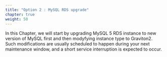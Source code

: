 ```yaml
---
title: "Option 2 : MySQL RDS upgrade"
chapter: true
weight: 50
---
```



In this Chapter, we will start by upgrading MySQL 5 RDS instance to new version of MySQL first and then modyfying instance type to Graviton2.
Such modifications are usually scheduled to happen during your next maintenance window, and a short service interruption is expected to occur.

